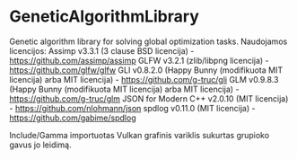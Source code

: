 # GeneticAlgorithmLibrary
Genetic algorithm library for solving global optimization tasks.
Naudojamos licencijos:
Assimp v3.3.1 (3 clause BSD licencija) - https://github.com/assimp/assimp
GLFW v3.2.1 (zlib/libpng licencija) - https://github.com/glfw/glfw
GLI v0.8.2.0 (Happy Bunny (modifikuota MIT licencija) arba MIT licencija) - https://github.com/g-truc/gli
GLM v0.9.8.3 (Happy Bunny (modifikuota MIT licencija) arba MIT licencija) - https://github.com/g-truc/glm
JSON for Modern C++ v2.0.10 (MIT licencija) - https://github.com/nlohmann/json
spdlog v0.11.0 (MIT licencija) - https://github.com/gabime/spdlog

Include/Gamma importuotas Vulkan grafinis variklis sukurtas grupioko gavus jo leidimą.
